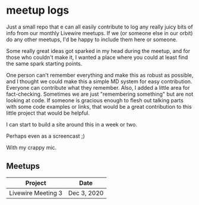 # meetup logs
Just a small repo that e can all easily contribute to log any really juicy bits of info from our monthly Livewire meetups. If we (or someone else in our orbit) do any other meetups, I'd be happy to include them here or someone. 

Some really great ideas got sparked in my head during the meetup, and for those who couldn't make it, I wanted a place where you could at least find the same spark starting points.

One person can't remember everything and make this as robust as possible, and I thought we could make this a simple MD system for easy contribution. Everyone can contribute what they remember. Also, I added a little area for fact-checking. Sometimes we are just "remembering something" but are not looking at code. If someone is gracious enough to flesh out talking parts with some code examples or links, that would be a great contribution to this little project that would be helpful.

 I can start to build a site around this in a week or two. 
 
 Perhaps even as a screencast ;) 
 
 With my crappy mic.
 
 
 ## Meetups
 
| Project | Date |
| -- | -- |
| Livewire Meeting 3 | Dec 3, 2020 |
 
 